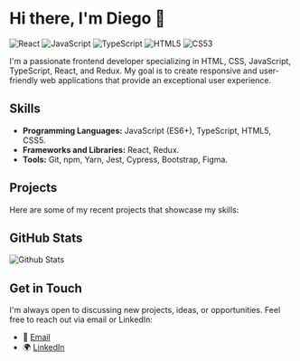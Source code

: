 # Hi there, I'm Diego 👋

![React](https://img.shields.io/badge/-React-%23282C34?style=flat-square&logo=react)
![JavaScript](https://img.shields.io/badge/-JavaScript-%23282C34?style=flat-square&logo=javascript)
![TypeScript](https://img.shields.io/badge/-TypeScript-007ACC?style=flat-square&logo=typescript)
![HTML5](https://img.shields.io/badge/-HTML5-%23E44D27?style=flat-square&logo=html5&logoColor=f06529)
![CS53](https://img.shields.io/badge/-CSS3-1572B6?style=flat-square&logo=css5)

<!-- Introduction -->
I'm a passionate frontend developer specializing in HTML, CSS, JavaScript, TypeScript, React, and Redux. My goal is to create responsive and user-friendly web applications that provide an exceptional user experience.

<!-- Skills -->
## Skills
* **Programming Languages:** JavaScript (ES6+), TypeScript, HTML5, CSS5.
* **Frameworks and Libraries:** React, Redux.
* **Tools:** Git, npm, Yarn, Jest, Cypress, Bootstrap, Figma.

<!-- Projects -->
## Projects
Here are some of my recent projects that showcase my skills:

<!-- ### [Project 1](https://github.com/user/project-1)
Short description of the project and what technologies it uses.

### [Project 2](https://github.com/user/project-2)
Short description of the project and what technologies it uses.

### [Project 3](https://github.com/user/project-3)
Short description of the project and what technologies it uses. -->

<!-- GitHub Stats -->
## GitHub Stats
![Github Stats](https://github-readme-stats.vercel.app/api?username=xDiegoDev&show_icons=true&hide_border=true&count_private=true&include_all_commits=true&hide=stars,prs,contribs)

<!-- Contact -->
## Get in Touch
I'm always open to discussing new projects, ideas, or opportunities. Feel free to reach out via email or LinkedIn:

* 📧 [Email](mailto:diego.prieto.dev@gmail.com)
* 🌍 [LinkedIn](https://www.linkedin.com/in/diego-prieto-%C3%AD%C3%B1iguez-925738239/)


